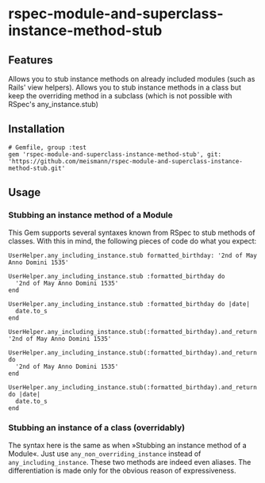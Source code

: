 # rspec-module-and-superclass-instance-method-stub

## Features

Allows you to stub instance methods on already included modules (such as Rails' view helpers). Allows you to stub instance methods in a class but keep the overriding method in a subclass (which is not possible with RSpec's any_instance.stub)

## Installation

    # Gemfile, group :test
    gem 'rspec-module-and-superclass-instance-method-stub', git: 'https://github.com/meismann/rspec-module-and-superclass-instance-method-stub.git'
    
## Usage

### Stubbing an instance method of a Module

This Gem supports several syntaxes known from RSpec to stub methods of classes. With this in mind, the following pieces of code do what you expect:

    UserHelper.any_including_instance.stub formatted_birthday: '2nd of May Anno Domini 1535'
    
    UserHelper.any_including_instance.stub :formatted_birthday do
      '2nd of May Anno Domini 1535'
    end

    UserHelper.any_including_instance.stub :formatted_birthday do |date|
      date.to_s
    end
    
    UserHelper.any_including_instance.stub(:formatted_birthday).and_return '2nd of May Anno Domini 1535'
    
    UserHelper.any_including_instance.stub(:formatted_birthday).and_return do
      '2nd of May Anno Domini 1535'
    end

    UserHelper.any_including_instance.stub(:formatted_birthday).and_return do |date|
      date.to_s
    end
    
### Stubbing an instance of a class (overridably)

The syntax here is the same as when »Stubbing an instance method of a Module«. Just use ```any_non_overriding_instance``` instead of ```any_including_instance```. These two methods are indeed even aliases. The differentiation is made only for the obvious reason of expressiveness.
